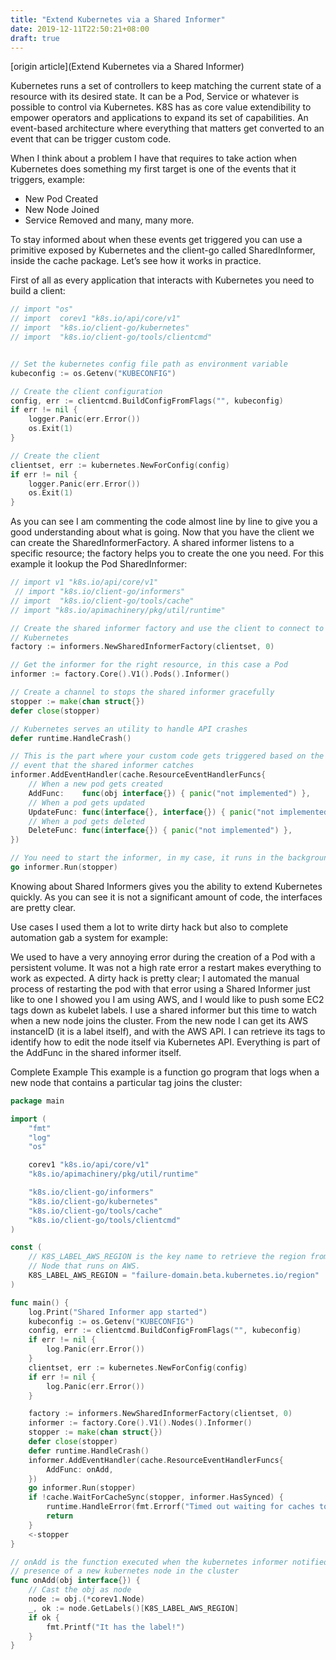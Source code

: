 ```yaml
---
title: "Extend Kubernetes via a Shared Informer"
date: 2019-12-11T22:50:21+08:00
draft: true
---
```


[origin article](Extend Kubernetes via a Shared Informer)

Kubernetes runs a set of controllers to keep matching the current state of a resource with its desired state. It can be a Pod, Service or whatever is possible to control via Kubernetes. 
K8S has as core value extendibility to empower operators and applications to expand its set of capabilities. An event-based architecture where everything that matters get converted to
 an event that can be trigger custom code.

When I think about a problem I have that requires to take action when 
Kubernetes does something my first target is one of the events that it 
triggers, example:
- New Pod Created
- New Node Joined
- Service Removed and many, many more.

To stay informed about when these events get triggered you can use a primitive exposed by Kubernetes and the client-go called SharedInformer, inside the cache package. Let’s see how it works in practice.

First of all as every application that interacts with Kubernetes you need to build a client:

```go
// import "os"
// import  corev1 "k8s.io/api/core/v1"
// import  "k8s.io/client-go/kubernetes"
// import  "k8s.io/client-go/tools/clientcmd"


// Set the kubernetes config file path as environment variable
kubeconfig := os.Getenv("KUBECONFIG")

// Create the client configuration
config, err := clientcmd.BuildConfigFromFlags("", kubeconfig)
if err != nil {
    logger.Panic(err.Error())
    os.Exit(1)
}

// Create the client
clientset, err := kubernetes.NewForConfig(config)
if err != nil {
    logger.Panic(err.Error())
    os.Exit(1)
}
```

As you can see I am commenting the code almost line by line to give you a good understanding about what is going. Now that you have the client we can create the SharedInformerFactory. A shared informer listens to a specific resource; the factory helps you to create the one you need. For this example it lookup the Pod SharedInformer:

```go
// import v1 "k8s.io/api/core/v1"
 // import "k8s.io/client-go/informers"
// import  "k8s.io/client-go/tools/cache"
// import "k8s.io/apimachinery/pkg/util/runtime"

// Create the shared informer factory and use the client to connect to
// Kubernetes
factory := informers.NewSharedInformerFactory(clientset, 0)

// Get the informer for the right resource, in this case a Pod
informer := factory.Core().V1().Pods().Informer()

// Create a channel to stops the shared informer gracefully
stopper := make(chan struct{})
defer close(stopper)

// Kubernetes serves an utility to handle API crashes
defer runtime.HandleCrash()

// This is the part where your custom code gets triggered based on the
// event that the shared informer catches
informer.AddEventHandler(cache.ResourceEventHandlerFuncs{
    // When a new pod gets created
    AddFunc:    func(obj interface{}) { panic("not implemented") },
    // When a pod gets updated
    UpdateFunc: func(interface{}, interface{}) { panic("not implemented") },
    // When a pod gets deleted
    DeleteFunc: func(interface{}) { panic("not implemented") },
})

// You need to start the informer, in my case, it runs in the background
go informer.Run(stopper)
```

Knowing about Shared Informers gives you the ability to extend Kubernetes quickly. As you can see it is not a significant amount of code, the interfaces are pretty clear.

Use cases
I used them a lot to write dirty hack but also to complete automation gab a system for example:

We used to have a very annoying error during the creation of a Pod with a persistent volume. It was not a high rate error a restart makes everything to work as expected. A dirty hack is pretty clear; I automated the manual process of restarting the pod with that error using a Shared Informer just like to one I showed you
I am using AWS, and I would like to push some EC2 tags down as kubelet labels. I use a shared informer but this time to watch when a new node joins the cluster. From the new node I can get its AWS instanceID (it is a label itself), and with the AWS API. I can retrieve its tags to identify how to edit the node itself via Kubernetes API. Everything is part of the AddFunc in the shared informer itself.

Complete Example
This example is a function go program that logs when a new node that contains a particular tag joins the cluster:
```go
package main

import (
    "fmt"
    "log"
    "os"

    corev1 "k8s.io/api/core/v1"
    "k8s.io/apimachinery/pkg/util/runtime"

    "k8s.io/client-go/informers"
    "k8s.io/client-go/kubernetes"
    "k8s.io/client-go/tools/cache"
    "k8s.io/client-go/tools/clientcmd"
)

const (
    // K8S_LABEL_AWS_REGION is the key name to retrieve the region from a
    // Node that runs on AWS.
    K8S_LABEL_AWS_REGION = "failure-domain.beta.kubernetes.io/region"
)

func main() {
    log.Print("Shared Informer app started")
    kubeconfig := os.Getenv("KUBECONFIG")
    config, err := clientcmd.BuildConfigFromFlags("", kubeconfig)
    if err != nil {
        log.Panic(err.Error())
    }
    clientset, err := kubernetes.NewForConfig(config)
    if err != nil {
        log.Panic(err.Error())
    }

    factory := informers.NewSharedInformerFactory(clientset, 0)
    informer := factory.Core().V1().Nodes().Informer()
    stopper := make(chan struct{})
    defer close(stopper)
    defer runtime.HandleCrash()
    informer.AddEventHandler(cache.ResourceEventHandlerFuncs{
        AddFunc: onAdd,
    })
    go informer.Run(stopper)
    if !cache.WaitForCacheSync(stopper, informer.HasSynced) {
        runtime.HandleError(fmt.Errorf("Timed out waiting for caches to sync"))
        return
    }
    <-stopper
}

// onAdd is the function executed when the kubernetes informer notified the
// presence of a new kubernetes node in the cluster
func onAdd(obj interface{}) {
    // Cast the obj as node
    node := obj.(*corev1.Node)
    _, ok := node.GetLabels()[K8S_LABEL_AWS_REGION]
    if ok {
        fmt.Printf("It has the label!")
    }
}
```